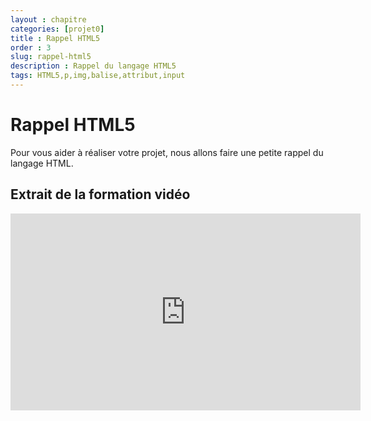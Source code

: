 ```yaml
---
layout : chapitre
categories: [projet0]
title : Rappel HTML5 
order : 3
slug: rappel-html5
description : Rappel du langage HTML5
tags: HTML5,p,img,balise,attribut,input
---
```


# Rappel HTML5

Pour vous aider à réaliser votre projet, nous allons faire une petite rappel du langage HTML.

## Extrait de la formation vidéo
<div class="video-container">
<iframe width="560" height="315" src="https://www.youtube.com/embed/TeHu2uG8JTY" title="YouTube video player" frameborder="0" allow="accelerometer; autoplay; clipboard-write; encrypted-media; gyroscope; picture-in-picture" allowfullscreen></iframe>
</div>



